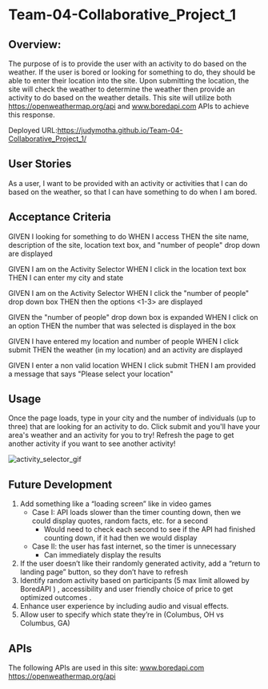 # Team-04-Collaborative_Project_1

## Overview: 
The purpose of <insert site name> is to provide the user with an activity to do based on the weather. If the user is bored or looking for something to do, they should be able to enter their location into the site. Upon submitting the location, the site will check the weather to determine the weather then provide an activity to do based on the weather details. This site will utilize both https://openweathermap.org/api and www.boredapi.com APIs to achieve this response. 

  Deployed URL:https://judymotha.github.io/Team-04-Collaborative_Project_1/
## User Stories
As a user, I want to be provided with an activity or activities that I can do based on the weather, so that I can have something to do when I am bored.

## Acceptance Criteria

GIVEN I looking for something to do
WHEN I access <the site>
THEN the site name, description of the site, location text box, and "number of people" drop down are displayed

GIVEN I am on the Activity Selector
WHEN I click in the location text box
THEN I can enter my city and state

GIVEN I am on the Activity Selector
WHEN I click the "number of people" drop down box
THEN then the options <1-3> are displayed

GIVEN the "number of people" drop down box is expanded
WHEN I click on an option
THEN the number that was selected is displayed in the box

GIVEN I have entered my location and number of people
WHEN I click submit
THEN the weather (in my location) and an activity are displayed

GIVEN I enter a non valid location
WHEN I click submit
THEN I am provided a message that says "Please select your location"

## Usage
Once the page loads, type in your city and the number of individuals (up to three) that are looking for an activity to do. Click submit and you'll have your area's weather and an activity for you to try! Refresh the page to get another activity if you want to see another activity!


![activity_selector_gif](assets/images/demo.gif)
  
## Future Development
1. Add something like a “loading screen” like in video games
   - Case I:  API loads slower than the timer counting down, then we could display quotes, random facts, etc. for a second
     - Would need to check each second to see if the API had finished counting down, if it had then we would display 
   - Case II: the user has fast internet, so the timer is unnecessary
     - Can immediately display the results
2. If the user doesn’t like their randomly generated activity, add a “return to landing page” button, so they don’t have to refresh 
3. Identify random activity  based on participants (5 max limit allowed by BoredAPI ) , accessibility and user friendly choice of price to get optimized outcomes .
4. Enhance user experience by including audio and visual effects.
5. Allow user to specify which state they’re in (Columbus, OH vs Columbus, GA)


## APIs
The following APIs are used in this site:
www.boredapi.com https://openweathermap.org/api

